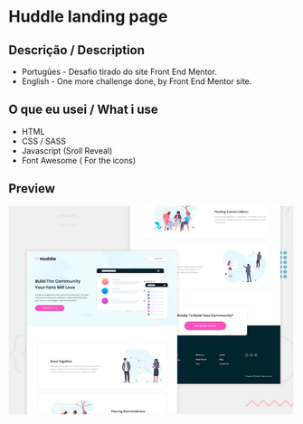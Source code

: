 # Huddle landing page
 ## Descrição / Description
  - Portugûes - Desafio tirado do site Front End Mentor.
  - English - One more challenge done, by Front End Mentor site.

## O que eu usei / What i use
 - HTML
 - CSS / SASS
 - Javascript (Sroll Reveal)
 - Font Awesome ( For the icons)



 ## Preview 
   ![images/preview.jpg](images/preview.jpg)
  
